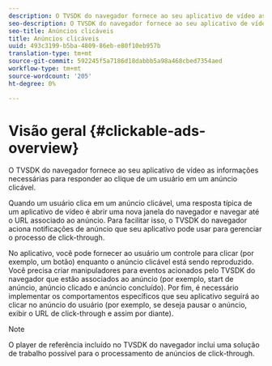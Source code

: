 ```yaml
---
description: O TVSDK do navegador fornece ao seu aplicativo de vídeo as informações necessárias para responder ao clique de um usuário em um anúncio clicável.
seo-description: O TVSDK do navegador fornece ao seu aplicativo de vídeo as informações necessárias para responder ao clique de um usuário em um anúncio clicável.
seo-title: Anúncios clicáveis
title: Anúncios clicáveis
uuid: 493c3199-b5ba-4809-86eb-e80f10eb957b
translation-type: tm+mt
source-git-commit: 592245f5a7186d18dabbb5a98a468cbed7354aed
workflow-type: tm+mt
source-wordcount: '205'
ht-degree: 0%

---
```



# Visão geral {#clickable-ads-overview}

O TVSDK do navegador fornece ao seu aplicativo de vídeo as informações necessárias para responder ao clique de um usuário em um anúncio clicável.

Quando um usuário clica em um anúncio clicável, uma resposta típica de um aplicativo de vídeo é abrir uma nova janela do navegador e navegar até o URL associado ao anúncio. Para facilitar isso, o TVSDK do navegador aciona notificações de anúncio que seu aplicativo pode usar para gerenciar o processo de click-through.

No aplicativo, você pode fornecer ao usuário um controle para clicar (por exemplo, um botão) enquanto o anúncio clicável está sendo reproduzido. Você precisa criar manipuladores para eventos acionados pelo TVSDK do navegador que estão associados ao anúncio (por exemplo, start de anúncio, anúncio clicado e anúncio concluído). Por fim, é necessário implementar os comportamentos específicos que seu aplicativo seguirá ao clicar no anúncio do usuário (por exemplo, se deseja pausar o anúncio, exibir o URL de click-through e assim por diante).

>[!NOTE]
>
>O player de referência incluído no TVSDK do navegador inclui uma solução de trabalho possível para o processamento de anúncios de click-through.